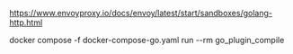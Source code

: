https://www.envoyproxy.io/docs/envoy/latest/start/sandboxes/golang-http.html


docker compose -f docker-compose-go.yaml run --rm go_plugin_compile